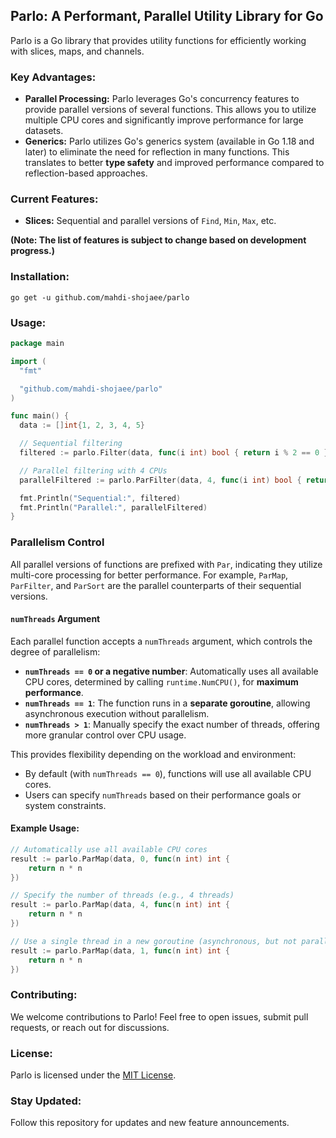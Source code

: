 ## Parlo: A Performant, Parallel Utility Library for Go

Parlo is a Go library that provides utility functions for efficiently working with slices, maps, and channels.

### Key Advantages:

* **Parallel Processing:** Parlo leverages Go's concurrency features to provide parallel versions of several functions. This allows you to utilize multiple CPU cores and significantly improve performance for large datasets.
* **Generics:** Parlo utilizes Go's generics system (available in Go 1.18 and later) to eliminate the need for reflection in many functions. This translates to better **type safety** and improved performance compared to reflection-based approaches.

### Current Features:

* **Slices:** Sequential and parallel versions of `Find`, `Min`, `Max`, etc.

**(Note: The list of features is subject to change based on development progress.)**

### Installation:

```
go get -u github.com/mahdi-shojaee/parlo
```

### Usage:

```Go
package main

import (
  "fmt"

  "github.com/mahdi-shojaee/parlo"
)

func main() {
  data := []int{1, 2, 3, 4, 5}

  // Sequential filtering
  filtered := parlo.Filter(data, func(i int) bool { return i % 2 == 0 })

  // Parallel filtering with 4 CPUs
  parallelFiltered := parlo.ParFilter(data, 4, func(i int) bool { return i % 2 == 0 })

  fmt.Println("Sequential:", filtered)
  fmt.Println("Parallel:", parallelFiltered)
}
```
### Parallelism Control

All parallel versions of functions are prefixed with `Par`, indicating they utilize multi-core processing for better performance. For example, `ParMap`, `ParFilter`, and `ParSort` are the parallel counterparts of their sequential versions.

#### `numThreads` Argument

Each parallel function accepts a `numThreads` argument, which controls the degree of parallelism:

- **`numThreads == 0` or a negative number**: Automatically uses all available CPU cores, determined by calling `runtime.NumCPU()`, for **maximum performance**.
- **`numThreads == 1`**: The function runs in a **separate goroutine**, allowing asynchronous execution without parallelism.
- **`numThreads > 1`**: Manually specify the exact number of threads, offering more granular control over CPU usage.

This provides flexibility depending on the workload and environment:
- By default (with `numThreads == 0`), functions will use all available CPU cores.
- Users can specify `numThreads` based on their performance goals or system constraints.

#### Example Usage:

```go
// Automatically use all available CPU cores
result := parlo.ParMap(data, 0, func(n int) int {
    return n * n
})

// Specify the number of threads (e.g., 4 threads)
result := parlo.ParMap(data, 4, func(n int) int {
    return n * n
})

// Use a single thread in a new goroutine (asynchronous, but not parallel)
result := parlo.ParMap(data, 1, func(n int) int {
    return n * n
})
```

### Contributing:

We welcome contributions to Parlo! Feel free to open issues, submit pull requests, or reach out for discussions.

### License:

Parlo is licensed under the [MIT License](https://opensource.org/licenses/MIT).

### Stay Updated:

Follow this repository for updates and new feature announcements.
